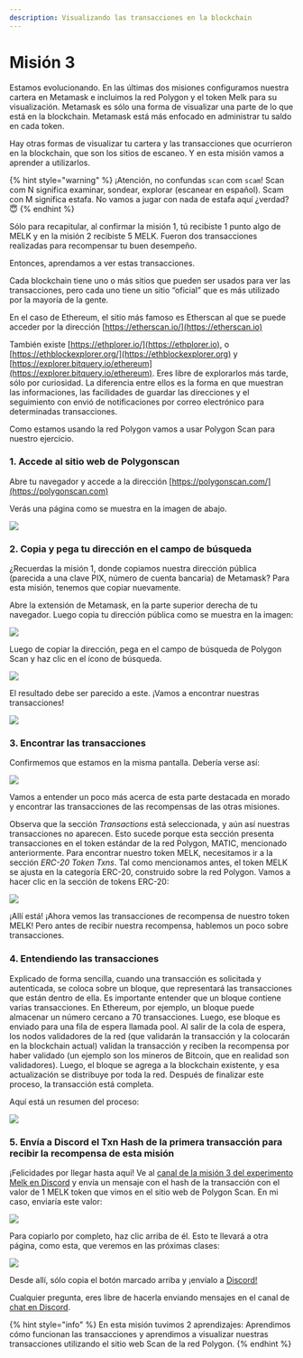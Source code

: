 ```yaml
---
description: Visualizando las transacciones en la blockchain
---
```


# Misión 3

Estamos evolucionando. En las últimas dos misiones configuramos nuestra cartera en Metamask e incluimos la red Polygon y el token Melk para su visualización. Metamask es sólo una forma de visualizar una parte de lo que está en la blockchain. Metamask está más enfocado en administrar tu saldo en cada token.

Hay otras formas de visualizar tu cartera y las transacciones que ocurrieron en la blockchain, que son los sitios de escaneo. Y en esta misión vamos a aprender a utilizarlos.

{% hint style="warning" %}
¡Atención, no confundas `scan` com `scam`! Scan com N significa examinar, sondear, explorar (escanear en español). Scam con M significa estafa. No vamos a jugar con nada de estafa aquí ¿verdad? :innocent:
{% endhint %}

Sólo para recapitular, al confirmar la misión 1, tú recibiste 1 punto algo de MELK y en la misión 2 recibiste 5 MELK. Fueron dos transacciones realizadas para recompensar tu buen desempeño.

Entonces, aprendamos a ver estas transacciones.

Cada blockchain tiene uno o más sitios que pueden ser usados para ver las transacciones, pero cada uno tiene un sitio “oficial” que es más utilizado por la mayoría de la gente.

En el caso de Ethereum, el sitio más famoso es Etherscan al que se puede acceder por la dirección [https://etherscan.io/](https://etherscan.io)

También existe [https://ethplorer.io/](https://ethplorer.io), o [https://ethblockexplorer.org/](https://ethblockexplorer.org) y [https://explorer.bitquery.io/ethereum](https://explorer.bitquery.io/ethereum). Eres libre de explorarlos más tarde, sólo por curiosidad. La diferencia entre ellos es la forma en que muestran las informaciones, las facilidades de guardar las direcciones y el seguimiento con envió de notificaciones por correo electrónico para determinadas transacciones.

Como estamos usando la red Polygon vamos a usar Polygon Scan para nuestro ejercicio.

### 1. Accede al sitio web de Polygonscan

Abre tu navegador y accede a la dirección [https://polygonscan.com/](https://polygonscan.com)

Verás una página como se muestra en la imagen de abajo.

![](<../.gitbook/assets/image (69).png>)

### 2. Copia y pega tu dirección en el campo de búsqueda

¿Recuerdas la misión 1, donde copiamos nuestra dirección pública (parecida a una clave PIX, número de cuenta bancaria) de Metamask? Para esta misión, tenemos que copiar nuevamente.

Abre la extensión de Metamask, en la parte superior derecha de tu navegador. Luego copia tu dirección pública como se muestra en la imagen:

![](<../.gitbook/assets/image (91).png>)

Luego de copiar la dirección, pega en el campo de búsqueda de Polygon Scan y haz clic en el ícono de búsqueda.

![](<../.gitbook/assets/image (62).png>)

El resultado debe ser parecido a este. ¡Vamos a encontrar nuestras transacciones!

![](<../.gitbook/assets/image (106).png>)

### 3. Encontrar las transacciones

Confirmemos que estamos en la misma pantalla. Debería verse así:

![](../.gitbook/assets/img.png)

Vamos a entender un poco más acerca de esta parte destacada en morado y encontrar las transacciones de las recompensas de las otras misiones.

Observa que la sección _Transactions_ está seleccionada, y aún así nuestras transacciones no aparecen. Esto sucede porque esta sección presenta transacciones en el token estándar de la red Polygon, MATIC, mencionado anteriormente. Para encontrar nuestro token MELK, necesitamos ir a la sección _ERC-20 Token Txns_. Tal como mencionamos antes, el token MELK se ajusta en la categoría ERC-20, construido sobre la red Polygon. Vamos a hacer clic en la sección de tokens ERC-20:

![](../.gitbook/assets/img2.png)

¡Allí está! ¡Ahora vemos las transacciones de recompensa de nuestro token MELK! Pero antes de recibir nuestra recompensa, hablemos un poco sobre transacciones.

### 4. Entendiendo las transacciones

Explicado de forma sencilla, cuando una transacción es solicitada y autenticada, se coloca sobre un bloque, que representará las transacciones que están dentro de ella. Es importante entender que un bloque contiene varias transacciones. En Ethereum, por ejemplo, un bloque puede almacenar un número cercano a 70 transacciones. Luego, ese bloque es enviado para una fila de espera llamada pool. Al salir de la cola de espera, los nodos validadores de la red (que validarán la transacción y la colocarán en la blockchain actual) validan la transacción y reciben la recompensa por haber validado (un ejemplo son los mineros de Bitcoin, que en realidad son validadores). Luego, el bloque se agrega a la blockchain existente, y esa actualización se distribuye por toda la red. Después de finalizar este proceso, la transacción está completa.

Aquí está un resumen del proceso:

![](<../.gitbook/assets/image (38).png>)

### 5.  Envía a Discord el Txn Hash de la primera transacción para recibir la recompensa de esta misión

¡Felicidades por llegar hasta aquí! Ve al [canal de la misión 3 del experimento Melk en Discord](https://discord.com/invite/uDyHmwBw6E) y envía un mensaje con el hash de la transacción con el valor de 1 MELK token que vimos en el sitio web de Polygon Scan. En mi caso, enviaría este valor:

![](<../.gitbook/assets/image (99).png>)

Para copiarlo por completo, haz clic arriba de él. Esto te llevará a otra página, como esta, que veremos en las próximas clases:

![](<../.gitbook/assets/image (68).png>)

Desde allí, sólo copia el botón marcado arriba y ¡envíalo a [Discord!](https://discord.com/invite/uDyHmwBw6E)

Cualquier pregunta, eres libre de hacerla enviando mensajes en el canal de [chat en Discord](https://discord.com/channels/898706705779687435/932249635496525834).

{% hint style="info" %}
En esta misión tuvimos 2 aprendizajes: Aprendimos cómo funcionan las transacciones y aprendimos a visualizar nuestras transacciones utilizando el sitio web Scan de la red Polygon.
{% endhint %}

